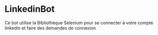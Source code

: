 # LinkedinBot
Ce bot utilise la Bibliothèque Selenium pour se connecter à votre compte linkedin et faire des demandes de connexion
